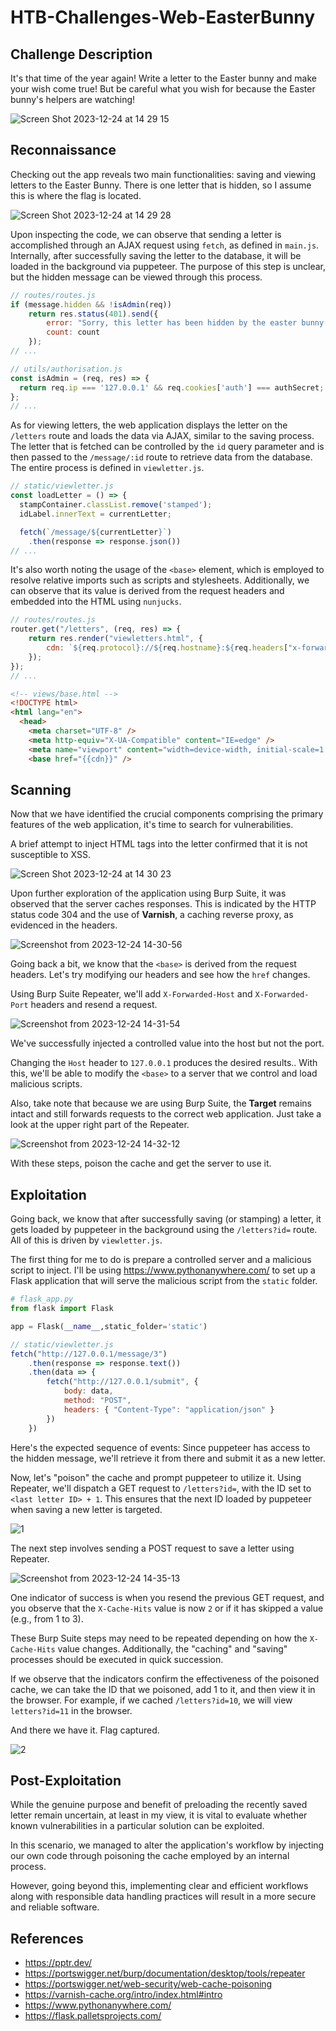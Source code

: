 # HTB-Challenges-Web-EasterBunny

## Challenge Description

It's that time of the year again! Write a letter to the Easter bunny and make your wish come true! But be careful what you wish for because the Easter bunny's helpers are watching!

![Screen Shot 2023-12-24 at 14 29 15](https://github.com/patzj/HTB-Challenges-Web-EasterBunny/assets/10325457/1c1d7969-b2a8-4fcc-9974-bef6c91816e6)

## Reconnaissance

Checking out the app reveals two main functionalities: saving and viewing letters to the Easter Bunny. There is one letter that is hidden, so I assume this is where the flag is located.

![Screen Shot 2023-12-24 at 14 29 28](https://github.com/patzj/HTB-Challenges-Web-EasterBunny/assets/10325457/0639046a-074e-4228-b324-235a466489de)

Upon inspecting the code, we can observe that sending a letter is accomplished through an AJAX request using `fetch`, as defined in `main.js`. Internally, after successfully saving the letter to the database, it will be loaded in the background via puppeteer. The purpose of this step is unclear, but the hidden message can be viewed through this process.

```js
// routes/routes.js
if (message.hidden && !isAdmin(req))
    return res.status(401).send({
        error: "Sorry, this letter has been hidden by the easter bunny's helpers!",
        count: count
    });
// ...
```

```js
// utils/authorisation.js
const isAdmin = (req, res) => {
  return req.ip === '127.0.0.1' && req.cookies['auth'] === authSecret;
};
// ...
```

As for viewing letters, the web application displays the letter on the `/letters` route and loads the data via AJAX, similar to the saving process. The letter that is fetched can be controlled by the `id` query parameter and is then passed to the `/message/:id` route to retrieve data from the database. The entire process is defined in `viewletter.js`.

```js
// static/viewletter.js
const loadLetter = () => {
  stampContainer.classList.remove('stamped');
  idLabel.innerText = currentLetter;

  fetch(`/message/${currentLetter}`)
    .then(response => response.json())
// ...
```

It's also worth noting the usage of the `<base>` element, which is employed to resolve relative imports such as scripts and stylesheets. Additionally, we can observe that its value is derived from the request headers and embedded into the HTML using `nunjucks`.

```js
// routes/routes.js
router.get("/letters", (req, res) => {
    return res.render("viewletters.html", {
        cdn: `${req.protocol}://${req.hostname}:${req.headers["x-forwarded-port"] ?? 80}/static/`,
    });
});
// ...
```

```html
<!-- views/base.html -->
<!DOCTYPE html>
<html lang="en">
  <head>
    <meta charset="UTF-8" />
    <meta http-equiv="X-UA-Compatible" content="IE=edge" />
    <meta name="viewport" content="width=device-width, initial-scale=1.0" />
    <base href="{{cdn}}" />
```

## Scanning

Now that we have identified the crucial components comprising the primary features of the web application, it's time to search for vulnerabilities.

A brief attempt to inject HTML tags into the letter confirmed that it is not susceptible to XSS.

![Screen Shot 2023-12-24 at 14 30 23](https://github.com/patzj/HTB-Challenges-Web-EasterBunny/assets/10325457/6533693c-101f-46b1-a2b0-35cf447d347b)

Upon further exploration of the application using Burp Suite, it was observed that the server caches responses. This is indicated by the HTTP status code 304 and the use of **Varnish**, a caching reverse proxy, as evidenced in the headers.

![Screenshot from 2023-12-24 14-30-56](https://github.com/patzj/HTB-Challenges-Web-EasterBunny/assets/10325457/1610700c-8bae-42fc-8fed-70d5a05ff4b9)

Going back a bit, we know that the `<base>` is derived from the request headers. Let's try modifying our headers and see how the `href` changes.

Using Burp Suite Repeater, we'll add `X-Forwarded-Host` and `X-Forwarded-Port` headers and resend a request.

![Screenshot from 2023-12-24 14-31-54](https://github.com/patzj/HTB-Challenges-Web-EasterBunny/assets/10325457/eb59ddc1-d736-4735-8308-25dbbfb957c1)

We've successfully injected a controlled value into the host but not the port.

Changing the `Host` header to `127.0.0.1` produces the desired results.. With this, we'll be able to modify the `<base>` to a server that we control and load malicious scripts.

Also, take note that because we are using Burp Suite, the __Target__ remains intact and still forwards requests to the correct web application. Just take a look at the upper right part of the Repeater.

![Screenshot from 2023-12-24 14-32-12](https://github.com/patzj/HTB-Challenges-Web-EasterBunny/assets/10325457/c44e7484-337f-4e65-986b-e7fe58dfdd93)

With these steps, poison the cache and get the server to use it.

## Exploitation

Going back, we know that after successfully saving (or stamping) a letter, it gets loaded by puppeteer in the background using the `/letters?id=` route. All of this is driven by `viewletter.js`.

The first thing for me to do is prepare a controlled server and a malicious script to inject. I'll be using https://www.pythonanywhere.com/ to set up a Flask application that will serve the malicious script from the `static` folder.

```py
# flask_app.py
from flask import Flask

app = Flask(__name__,static_folder='static')
```

```js
// static/viewletter.js
fetch("http://127.0.0.1/message/3")
    .then(response => response.text())
    .then(data => {
        fetch("http://127.0.0.1/submit", {
            body: data,
            method: "POST",
            headers: { "Content-Type": "application/json" }
        })
    })
```

Here's the expected sequence of events: Since puppeteer has access to the hidden message, we'll retrieve it from there and submit it as a new letter.

Now, let's "poison" the cache and prompt puppeteer to utilize it. Using Repeater, we'll dispatch a GET request to `/letters?id=`, with the ID set to `<last letter ID> + 1`. This ensures that the next ID loaded by puppeteer when saving a new letter is targeted.

![1](https://github.com/patzj/HTB-Challenges-Web-EasterBunny/assets/10325457/320e778b-607c-422d-8228-664ad9e7054e)

The next step involves sending a POST request to save a letter using Repeater.

![Screenshot from 2023-12-24 14-35-13](https://github.com/patzj/HTB-Challenges-Web-EasterBunny/assets/10325457/a933a2ee-2043-4513-ad60-4c772ad37494)

One indicator of success is when you resend the previous GET request, and you observe that the `X-Cache-Hits` value is now `2` or if it has skipped a value (e.g., from 1 to 3).

These Burp Suite steps may need to be repeated depending on how the `X-Cache-Hits` value changes. Additionally, the "caching" and "saving" processes should be executed in quick succession.

If we observe that the indicators confirm the effectiveness of the poisoned cache, we can take the ID that we poisoned, add 1 to it, and then view it in the browser. For example, if we cached `/letters?id=10`, we will view `letters?id=11` in the browser.

And there we have it. Flag captured.

![2](https://github.com/patzj/HTB-Challenges-Web-EasterBunny/assets/10325457/5640a60f-1a73-452a-9f15-9aed7dd44153)

## Post-Exploitation

While the genuine purpose and benefit of preloading the recently saved letter remain uncertain, at least in my view, it is vital to evaluate whether known vulnerabilities in a particular solution can be exploited.

In this scenario, we managed to alter the application's workflow by injecting our own code through poisoning the cache employed by an internal process.

However, going beyond this, implementing clear and efficient workflows along with responsible data handling practices will result in a more secure and reliable software. 

## References
- https://pptr.dev/
- https://portswigger.net/burp/documentation/desktop/tools/repeater
- https://portswigger.net/web-security/web-cache-poisoning
- https://varnish-cache.org/intro/index.html#intro
- https://www.pythonanywhere.com/
- https://flask.palletsprojects.com/

